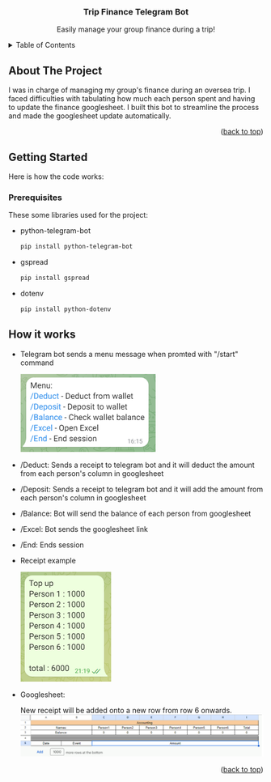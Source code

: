 <!-- PROJECT LOGO -->
<br />
<div align="center">
<h3 align="center">Trip Finance Telegram Bot</h3>

  <p align="center">
    Easily manage your group finance during a trip!
    <br />
  </p>
</div>



<!-- TABLE OF CONTENTS -->
<details>
  <summary>Table of Contents</summary>
  <ol>
    <li>
      <a href="#about-the-project">About The Project</a>
    </li>
    <li>
      <a href="#getting-started">Getting Started</a>
      <ul>
        <li><a href="#prerequisites">Prerequisites</a></li>
      </ul>
    </li>
    <li><a href="#how-it-works">How It Works</a></li>
  </ol>
</details>



<!-- ABOUT THE PROJECT -->
## About The Project

I was in charge of managing my group's finance during an oversea trip. I faced difficulties with tabulating how much each person spent and having to update the finance googlesheet.
I built this bot to streamline the process and made the googlesheet update automatically.
<p align="right">(<a href="#readme-top">back to top</a>)</p>


<!-- GETTING STARTED -->
## Getting Started

Here is how the code works:

### Prerequisites

These some libraries used for the project:

* python-telegram-bot
  ```sh
  pip install python-telegram-bot
  ```
* gspread
  ```sh
  pip install gspread
  ```
* dotenv
  ```sh
  pip install python-dotenv
  ```

<!-- How it works -->
## How it works

* Telegram bot sends a menu message when promted with "/start" command

  ![alt text][Menu]

* /Deduct:
    Sends a receipt to telegram bot and it will deduct the amount from each person's column in googlesheet
* /Deposit:
    Sends a receipt to telegram bot and it will add the amount from each person's column in googlesheet
* /Balance:
    Bot will send the balance of each person from googlesheet
* /Excel:
    Bot sends the googlesheet link
* /End:
    Ends session

* Receipt example

  ![alt text][ReceiptExample]

* Googlesheet:

  New receipt will be added onto a new row from row 6 onwards.
![alt text][Googlesheet]


<p align="right">(<a href="#readme-top">back to top</a>)</p>

[Googlesheet]: https://github.com/JamesTzh/Trip_Finance_Telegram_Bot/blob/main/Googlesheet%20Template.png
[Menu]: https://github.com/JamesTzh/Trip_Finance_Telegram_Bot/blob/main/Menu.png
[ReceiptExample]: https://github.com/JamesTzh/Trip_Finance_Telegram_Bot/blob/main/Receipt%20Example.png
